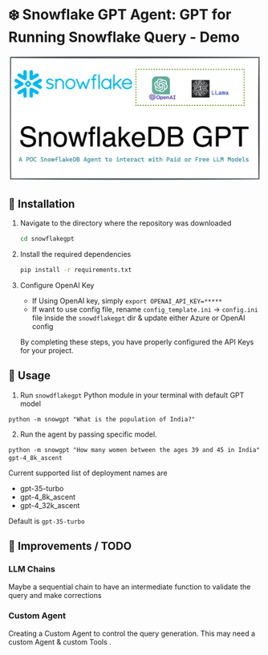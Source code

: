 # ❄️ Snowflake GPT Agent: GPT for Running Snowflake Query - Demo

![Snowflake](images/snow.png)

## 💾 Installation

1. Navigate to the directory where the repository was downloaded

    ```bash
    cd snowflakegpt
    ```
2. Install the required dependencies

    ```bash
    pip install -r requirements.txt
    ```

3. Configure OpenAI Key
    * If Using OpenAI key, simply `export OPENAI_API_KEY=*****`
    * If want to use config file, rename `config_template.ini` -> `config.ini` file inside the `snowdflakegpt` dir & update either Azure or OpenAI config

    By completing these steps, you have properly configured the API Keys for your project.


## 🔧 Usage

1. Run `snowdflakegpt` Python module in your terminal with default GPT model

```
python -m snowgpt "What is the population of India?"
```

2. Run the agent by passing specific model.

```
python -m snowgpt "How many women between the ages 39 and 45 in India" gpt-4_8k_ascent
```

Current supported list of deployment names are
* gpt-35-turbo
* gpt-4_8k_ascent
* gpt-4_32k_ascent

Default is `gpt-35-turbo`

## 🚒 Improvements / TODO

### LLM Chains
Maybe a sequential chain to have an intermediate function to validate the query and make corrections

### Custom Agent
Creating a Custom Agent to control the query generation. This may need a custom Agent & custom Tools .